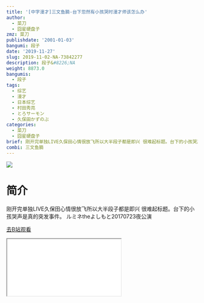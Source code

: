 ```yaml
---
title: '[中字漫才]三文鱼腩-台下忽然有小孩哭时漫才师该怎么办'
author:
  - 菜刀
  - 囧星硬盘子
zmz: 菜刀
publishdate: '2001-01-03'
bangumi: 段子
date: '2019-11-27'
slug: 2019-11-02-NA-73842277
description: 段子&#8226;NA
weight: 8873.0
bangumis:
  - 段子
tags:
  - 综艺
  - 漫才
  - 日本综艺
  - 村田秀亮
  - とろサーモン
  - 久保田かずのぶ
categories:
  - 菜刀
  - 囧星硬盘子
brief: 刚开完单独LIVE久保田心情很放飞所以大半段子都是即兴 很难起标题。台下的小孩哭声是真的突发事件。 ルミネtheよしもと20170723夜公演
combi: 三文鱼腩
---
```

![](https://raw.githubusercontent.com/tcgriffith/owaraisite/master/static/tmpimg/cee2130ad9ede0c3dfbd03c0562ef2058c3eb908.jpg.480.jpg)
# 简介  
刚开完单独LIVE久保田心情很放飞所以大半段子都是即兴 很难起标题。台下的小孩哭声是真的突发事件。
ルミネtheよしもと20170723夜公演  

[去B站观看](https://www.bilibili.com/video/av73842277/)
<div class ="resp-container"><iframe class="testiframe" src="//player.bilibili.com/player.html?aid=73842277"", scrolling="no", allowfullscreen="true" > </iframe></div> 

